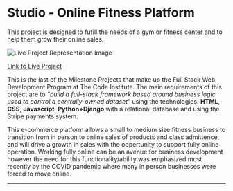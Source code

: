 # Studio - Online Fitness Platform
This project is designed to fufill the needs of a gym or fitness center and to help them grow their online sales.

![Live Project Representation Image](#)

[Link to Live Project](#)

This is the last of the Milestone Projects that make up the Full Stack Web Development Program at The Code Institute. The main requirements of this project are to *"build a full-stack framework based around business logic used to control a centrally-owned dataset"* using the technologies: **HTML**, **CSS**, **Javascript**, **Python+Django** with a relational database and using the Stripe payments system.

This e-commerce platform allows a small to medium size fitness business to transition from in person to online sales of products and class admittence, and will drive a growth in sales with the oppertunity to support fully online operation. Working fully online can be an avenue for business development however the need for this functionality/ability was emphasized most recently by the COVID pandemic where many in person businesses were forced to move online.

---
